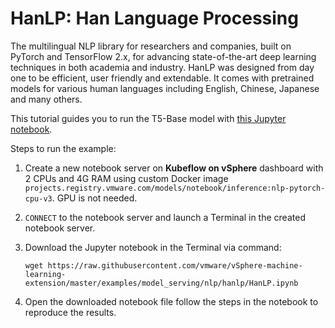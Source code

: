 # HanLP: Han Language Processing

The multilingual NLP library for researchers and companies, built on PyTorch and TensorFlow 2.x, for advancing state-of-the-art deep learning techniques in both academia and industry. HanLP was designed from day one to be efficient, user friendly and extendable. It comes with pretrained models for various human languages including English, Chinese, Japanese and many others.

This tutorial guides you to run the T5-Base model with [this Jupyter notebook](https://github.com/vmware/vSphere-machine-learning-extension/blob/main/examples/model_serving/nlp/hanlp/HanLP.ipynb).

Steps to run the example:

1. Create a new notebook server on **Kubeflow on vSphere** dashboard with 2 CPUs and 4G RAM using custom Docker image `projects.registry.vmware.com/models/notebook/inference:nlp-pytorch-cpu-v3`. GPU is not needed. 

2. `CONNECT` to the notebook server and launch a Terminal in the created notebook server.

3. Download the Jupyter notebook in the Terminal via command: 

   ```shell
   wget https://raw.githubusercontent.com/vmware/vSphere-machine-learning-extension/master/examples/model_serving/nlp/hanlp/HanLP.ipynb
   ```

4. Open the downloaded notebook file follow the steps in the notebook to reproduce the results.
